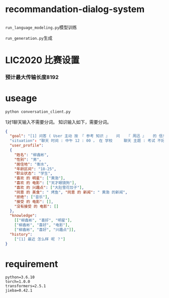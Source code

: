 # recommandation-dialog-system
## 
```run_language_modeling.py```模型训练

```run_generation.py```生成
# LIC2020 比赛设置
### 预计最大传输长度8192
# useage
```python
python conversation_client.py
```
1对1聊天输入不需要分词。
知识输入如下，需要分词。
```json
{
  "goal": "[1] 问答 ( User 主动 按 『 参考 知识 』   问   『 周迅 』   的 信息 ， Bot 回答 ， User 满意 并 好评 )--> ...... --> [3] 电影 推荐 ( Bot 主动 ， Bot 使用   『 李米的猜想 』   的 某个 评论 当做 推荐 理由 来 推荐   『 李米的猜想 』 ， User 先问 电影 『 国家 地区 、 导演 、 类型 、 主演 、 口碑 、 评分 』 中 的 一个 或 多个 ， Bot 回答 ， 最终 User 接受 ) --> [4] 再见"
  "situation": "聊天 时间 : 中午 12 : 00 ， 在 学校     聊天 主题 : 考试 不好", 
  "user_profile": 
  {
    "姓名": "柳鑫彬", 
    "性别": "男", 
    "居住地": "衡水", 
    "年龄区间": "18-25", 
    "职业状态": "学生", 
    "喜欢 的 明星": ["黄渤"], 
    "喜欢 的 电影": ["天才眼镜狗"], 
    "喜欢 的 兴趣点": ["大肚雪花饺子"], 
    "同意 的 美食": " 烤鱼", "同意 的 新闻": " 黄渤 的新闻", 
    "拒绝": ["音乐"], 
    "接受 的 电影": [], 
    "没有接受 的 电影": []
  }, 
  "knowledge": 
    [["柳鑫彬", "喜好", "明星"], 
    ["柳鑫彬", "喜好", "电影"], 
    ["柳鑫彬", "喜好", "兴趣点"]], 
  "history": 
    ["[1] 最近 怎么样 呢 ？"]
}
```
# requirement
```
python=3.6.10
torch=1.0.0
transformers=2.5.1
jieba=0.42.1
```
